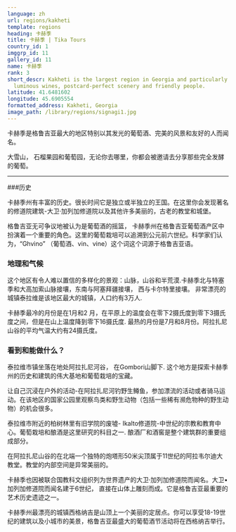 ```yaml
---
language: zh
url: regions/kakheti
template: regions
heading: 卡赫季
title: 卡赫季 | Tika Tours
country_id: 1
imggrp_id: 11
gallery_id: 11
name: 卡赫季
rank: 3
short_descr: Kakheti is the largest region in Georgia and particularly famous for its
  luminous wines, postcard-perfect scenery and friendly people.
latitude: 41.6481602
longitude: 45.6905554
formatted_address: Kakheti, Georgia
image_path: /library/regions/signagi1.jpg
---
```

<div class="row content-row"><!-- 1164 (1)-->

</div>

<div class="row content-row"><!-- 1165 (2)-->
<div class="col-12 col-sm-6 col-md-6"><!-- 1553 -->

卡赫季是格鲁吉亚最大的地区特别以其发光的葡萄酒、完美的风景和友好的人而闻名。

</div>

<div class="col-12 col-sm-6 col-md-6"><!-- 1554 -->

大雪山， 石榴果园和葡萄园，无论你去哪里，你都会被邀请去分享那些完全发酵的葡萄。

</div>

</div>

<div class="row content-row"><!-- 1166 (3)-->
<div class="col-12"><!-- 1555 -->

* * *

</div>

</div>

<div class="row content-row"><!-- 1167 (4)-->
<div class="col-12 col-sm-6 col-md-6"><!-- 1556 -->

###历史

卡赫季州有丰富的历史。很长时间它是独立或半独立的王国。在这里你会发现著名的修道院建筑-大卫·加列加修道院以及其他许多美丽的，古老的教堂和城堡。

格鲁吉亚无可争议地被认为是葡萄酒的摇篮， 卡赫季州在格鲁吉亚葡萄酒产区中扮演着一个重要的角色。这里的葡萄栽培可以追溯到公元前六世纪。科学家们认为，“Ghvino” （葡萄酒、vin、vine）这个词这个词源于格鲁吉亚语。

### 地理和气候


这个地区有令人难以置信的多样化的景观：山脉，山谷和半荒漠.卡赫季北与特塞季和大高加索山脉接壤，东南与阿塞拜疆接壤， 西与卡尔特里接壤。
非常漂亮的城镇泰拉维是该地区最大的城镇，人口约有3万人. 

卡赫季最冷的月份是在1月和2 月，在平原上的温度会在零下2摄氏度到零下3摄氏度之间，但是在山上温度降到零下16摄氏度. 最热的月份是7月和8月份。阿拉扎尼山谷的平均气温大约有24摄氏度。

</div>

<div class="col-12 col-sm-6 col-md-6"><!-- 1557 -->

### 看到和能做什么？

泰拉维市镇坐落在地处阿拉扎尼河谷， 在Gombori山脚下. 这个地方是探索卡赫季州的历史和建筑的伟大基地和葡萄栽培的宝藏。

让自己沉浸在户外的活动-在阿拉扎尼河钓野生鳟鱼，参加漂流的活动或者骑马运动。在该地区的国家公园里观察鸟类和野生动物（包括一些稀有濒危物种的野生动物）的机会很多。

泰拉维市附近的柏树林里有旧学院的废墟- Ikalto修道院-中世纪的宗教和教育中心。葡萄栽培和酿酒是这里研究的科目之一. 酿酒厂和酒窖是整个建筑群的重要组成部分。

在阿拉扎尼山谷的在北端一个独特的炮塔形50米尖顶属于11世纪的阿拉韦尔迪大教堂。教堂的内部空间是异常美丽的。

卡赫季也因被联合国教科文组织列为世界遗产的大卫·加列加修道院而闻名。大卫•加列加修道院而闻名建于6世纪， 直接在山体上雕刻而成。它是格鲁吉亚最重要的艺术历史遗迹之一。

卡赫季州最漂亮的城镇西格纳吉是山顶上一个美丽的定居点。你可以享受18-19世纪的建筑以及小城市的美景，格鲁吉亚最盛大的葡萄酒节活动将在西格纳吉举行。



</div>

</div>


